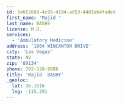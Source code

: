```yaml
---
id: 5e6526dd-4c95-4194-ad53-44d1e64faded
first_name: 'Majid '
last_name: BASHY
license: M.D.
services:
  - 'Ambulatory Medicine'
address: '1804 WINCANTON DRIVE'
city: 'Las Vegas'
state: NV
zip: '89134'
phone: 702-328-9988
title: 'Majid  BASHY'
_geoloc:
  lat: 36.1916
  lng: -115.291
---
```

